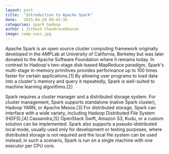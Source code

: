 ```yaml
---
layout: post
title:  "Introduction to Apache Spark"
date:   2015-04-29 09:45:36
categories: spark hadoop
author : Jithesh Chandrasekharan
image: camp-sass.jpg
---
```

Apache Spark is an open source cluster computing framework originally developed in the AMPLab at University of California, Berkeley but was later donated to the Apache Software Foundation where it remains today. In contrast to Hadoop's two-stage disk-based MapReduce paradigm, Spark's multi-stage in-memory primitives provides performance up to 100 times faster for certain applications.[1] By allowing user programs to load data into a cluster's memory and query it repeatedly, Spark is well-suited to machine learning algorithms.[2]

Spark requires a cluster manager and a distributed storage system. For cluster management, Spark supports standalone (native Spark cluster), Hadoop YARN, or Apache Mesos.[3] For distributed storage, Spark can interface with a wide variety, including Hadoop Distributed File System (HDFS),[4] Cassandra,[5] OpenStack Swift, Amazon S3, Kudu, or a custom solution can be implemented. Spark also supports a pseudo-distributed local mode, usually used only for development or testing purposes, where distributed storage is not required and the local file system can be used instead; in such a scenario, Spark is run on a single machine with one executor per CPU core.